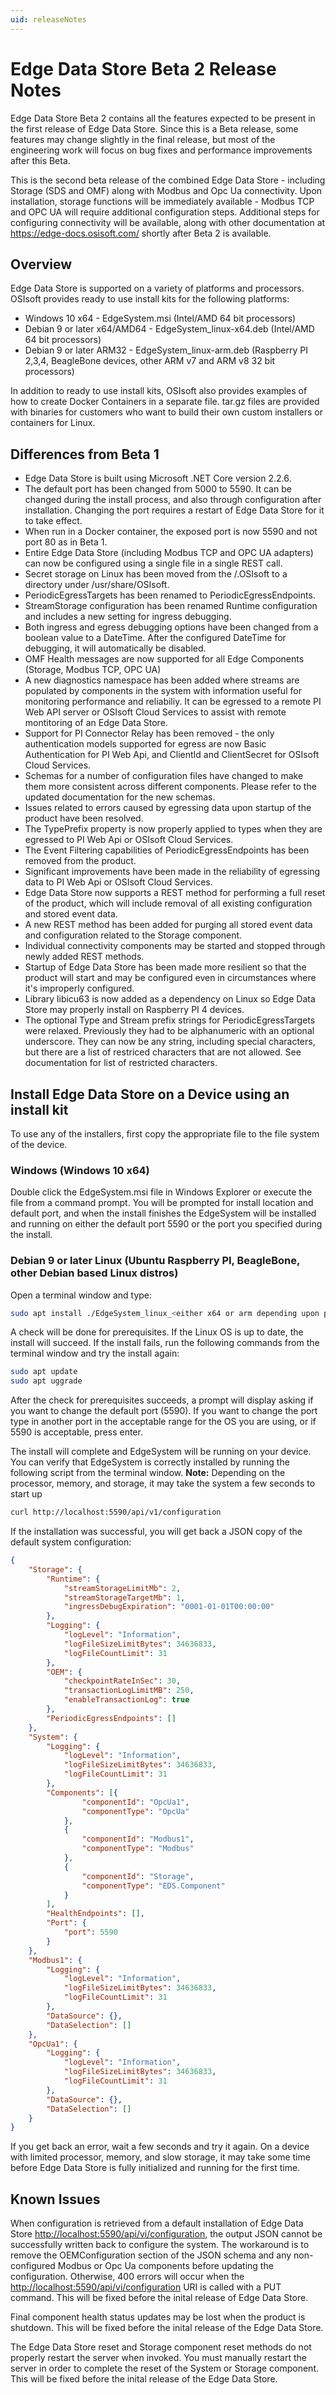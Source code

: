 ```yaml
---
uid: releaseNotes
---
```


# Edge Data Store Beta 2 Release Notes

Edge Data Store Beta 2 contains all the features expected to be present in the first release of Edge Data Store. Since this is a Beta release, some features may change slightly in the final release, but most of the engineering work will focus on bug fixes and performance improvements after this Beta.

This is the second beta release of the combined Edge Data Store - including Storage (SDS and OMF) along with Modbus and Opc Ua connectivity. Upon installation, storage functions will be immediately available - Modbus TCP and OPC UA will require additional configuration steps. Additional steps for configuring connectivity will be available, along with other documentation at <https://edge-docs.osisoft.com/> shortly after Beta 2 is available.

## Overview

Edge Data Store is supported on a variety of platforms and processors. OSIsoft provides ready to use install kits for the following platforms:

* Windows 10 x64 - EdgeSystem.msi (Intel/AMD 64 bit processors)
* Debian 9 or later x64/AMD64 - EdgeSystem_linux-x64.deb (Intel/AMD 64 bit processors)
* Debian 9 or later ARM32 - EdgeSystem_linux-arm.deb (Raspberry PI 2,3,4, BeagleBone devices, other ARM v7 and ARM v8 32 bit processors)

In addition to ready to use install kits, OSIsoft also provides examples of how to create Docker Containers in a separate file. tar.gz files are provided with binaries for customers who want to build their own custom installers or containers for Linux.

## Differences from Beta 1

* Edge Data Store is built using Microsoft .NET Core version 2.2.6.
* The default port has been changed from 5000 to 5590. It can be changed during the install process, and also through configuration after installation.  Changing the port requires a restart of Edge Data Store for it to take effect.
* When run in a Docker container, the exposed port is now 5590 and not port 80 as in Beta 1.
* Entire Edge Data Store (including Modbus TCP and OPC UA adapters) can now be configured using a single file in a single REST call.
* Secret storage on Linux has been moved from the /.OSIsoft to a directory under /usr/share/OSIsoft.
* PeriodicEgressTargets has been renamed to PeriodicEgressEndpoints.
* StreamStorage configuration has been renamed Runtime configuration and includes a new setting for ingress debugging.
* Both ingress and egress debugging options have been changed from a boolean value to a DateTime. After the configured DateTime for debugging, it will automatically be disabled.
* OMF Health messages are now supported for all Edge Components (Storage, Modbus TCP, OPC UA)
* A new diagnostics namespace has been added where streams are populated by components in the system with information useful for monitoring performance and reliabiliy. It can be egressed to a remote PI Web API server or OSIsoft Cloud Services to assist with remote montitoring of an Edge Data Store.
* Support for PI Connector Relay has been removed - the only authentication models supported for egress are now Basic Authentication for PI Web Api, and ClientId and ClientSecret for OSIsoft Cloud Services.
* Schemas for a number of configuration files have changed to make them more consistent across different components. Please refer to the updated documentation for the new schemas.
* Issues related to errors caused by egressing data upon startup of the product have been resolved.
* The TypePrefix property  is now properly applied to types when they are egressed to PI Web Api or OSIsoft Cloud Services.
* The Event Filtering capabilities of PeriodicEgressEndpoints has been removed from the product.
* Significant improvements have been made in the reliability of egressing data to PI Web Api or OSIsoft Cloud Services.
* Edge Data Store now supports a REST method for performing a full reset of the product, which will include removal of all existing configuration and stored event data.
* A new REST method has been added for purging all stored event data and configuration related to the Storage component.
* Individual connectivity components may be started and stopped through newly added REST methods.
* Startup of Edge Data Store has been made more resilient so that the product will start and may be configured even in circumstances where it's improperly configured.
* Library libicu63 is now added as a dependency on Linux so Edge Data Store may properly install on Raspberry PI 4 devices.
* The optional Type and Stream prefix strings for PeriodicEgressTargets were relaxed. Previously they had to be alphanumeric with an optional underscore. They can now be any string, including special characters, but there are a list of restriced characters that are not allowed. See documentation for list of restricted characters.

## Install Edge Data Store on a Device using an install kit

To use any of the installers, first copy the appropriate file to the file system of the device.

### Windows (Windows 10 x64)

Double click the EdgeSystem.msi file in Windows Explorer or execute the file from a command prompt. You will be prompted for install location and default port, and when the install finishes the EdgeSystem will be installed and running on either the default port 5590 or the port you specified during the install.

### Debian 9 or later Linux (Ubuntu  Raspberry PI, BeagleBone, other Debian based Linux distros)

Open a terminal window and type:

```bash
sudo apt install ./EdgeSystem_linux_<either x64 or arm depending upon processor>.deb
```

A check will be done for prerequisites. If the Linux OS is up to date, the install will succeed. If the install fails, run the following commands from the terminal window and try the install again:

```bash
sudo apt update
sudo apt uggrade
```

After the check for prerequisites succeeds, a prompt will display asking if you want to change the default port (5590). If you want to change the port type in another port in the acceptable range for the OS you are using, or if 5590 is acceptable, press enter.

The install will complete and EdgeSystem will be running on your device. You can verify that EdgeSystem is correctly installed by running the following script from the terminal window. **Note:** Depending on the processor, memory, and storage, it may take the system a few seconds to start up

```bash
curl http://localhost:5590/api/v1/configuration
```

If the installation was successful, you will get back a JSON copy of the default system configuration:

```json
{
    "Storage": {
        "Runtime": {
            "streamStorageLimitMb": 2,
            "streamStorageTargetMb": 1,
            "ingressDebugExpiration": "0001-01-01T00:00:00"
        },
        "Logging": {
            "logLevel": "Information",
            "logFileSizeLimitBytes": 34636833,
            "logFileCountLimit": 31
        },
        "OEM": {
            "checkpointRateInSec": 30,
            "transactionLogLimitMB": 250,
            "enableTransactionLog": true
        },
        "PeriodicEgressEndpoints": []
    },
    "System": {
        "Logging": {
            "logLevel": "Information",
            "logFileSizeLimitBytes": 34636833,
            "logFileCountLimit": 31
        },
        "Components": [{
                "componentId": "OpcUa1",
                "componentType": "OpcUa"
            },
            {
                "componentId": "Modbus1",
                "componentType": "Modbus"
            },
            {
                "componentId": "Storage",
                "componentType": "EDS.Component"
            }
        ],
        "HealthEndpoints": [],
        "Port": {
            "port": 5590
        }
    },
    "Modbus1": {
        "Logging": {
            "logLevel": "Information",
            "logFileSizeLimitBytes": 34636833,
            "logFileCountLimit": 31
        },
        "DataSource": {},
        "DataSelection": []
    },
    "OpcUa1": {
        "Logging": {
            "logLevel": "Information",
            "logFileSizeLimitBytes": 34636833,
            "logFileCountLimit": 31
        },
        "DataSource": {},
        "DataSelection": []
    }
}
```

If you get back an error, wait a few seconds and try it again. On a device with limited processor, memory, and slow storage, it may take some time before Edge Data Store is fully initialized and running for the first time.

## Known Issues

When configuration is retrieved from a default installation of Edge Data Store <http://localhost:5590/api/vi/configuration>, the output JSON cannot be successfully written back to configure the system. The workaround is to remove the OEMConfiguration section of the JSON schema and any non-configured Modbus or Opc Ua components before updating the configuration. Otherwise, 400 errors will occur when the <http://localhost:5590/api/vi/configuration> URI is called with a PUT command. This will be fixed before the inital release of Edge Data Store.

Final component health status updates may be lost when the product is shutdown.  This will be fixed before the inital release of the Edge Data Store.

The Edge Data Store reset and Storage component reset methods do not properly restart the server when invoked. You must manually restart the server in order to complete the reset of the System or Storage component. This will be fixed before the inital release of the Edge Data Store.
